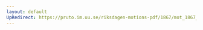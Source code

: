 ```yaml
---
layout: default
UpRedirect: https://pruto.im.uu.se/riksdagen-motions-pdf/1867/mot_1867__ak__212/mot_1867__ak__212-001.pdf
---
```

